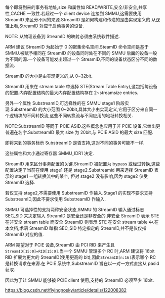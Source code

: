 
每个即将到来的事务有地址,size 和属性如 READ/WRITE,安全/非安全,共享性,CACHE 一致性.若超过一个 client device 连接到 SMMU,这需要使用 StreamID 来区分不同的来源.StreamID 是如何构建和传递的是由实现定义的.从逻辑上看,StreamID 对应于启动事务的设备.

NOTE: 从物理设备到 StreamID 的映射必须由系统软件描述.

ARM 建议 StreamID 为起始于 0 的密集命名空间.SteamID 命令空间是基于 SMMU.被赋予相同在 StreamID 的设备同时处在不同的 SMMU 后面的设备一般为不同的源.一个设备可能发出超过一个 StreamID,不同的设备状态区分不同的数据流.

StreamID 的大小是由实现定义的,从 0~32bit.

StreamID 用来在 stream table 中选择 STE(Stream Table Entry),这包括每设备的配置.内存配置结构的最大内存配置结构存在 2~streamsize entries.

另外一个属性 SubstreamID,可选择性的在 SMMU stage1 阶段实现.SubstreamID 的大小范围 0~20bit,具体大小由实现定义,它用于区分来自同一个逻辑块的不同转换流,这些不同转换流与不同应用的地址转换相关.

NOTE:SubstreamID 等同于 PCIE ASID.这些概念也应用于非 PCIE 设备,它给出更普遍在名字.SubstreamID 最大 size 为 20bit,与 PCIE ASID 的最大 size 匹配.

即将来到的事务标示 SubstreamID 是否支持,这对不同的事务可能不一样.

这些属性和大小通过寄存器 SMMU_IDR1 决定.

StreamID 用来区分事务配置的关键.StreamID 被配置为 bypass 或经过转换,这些配置决定了当前在使用 stage1 还是 stage2.Substreamid 用来选择 StreamID 表示的 stage1 一组转换流中的某个, 但对 stage2 没有影响,因为 stage2 仅受 StreamID 选择.

若仅支持 stage2,不需要使用 SubstreamID 作输入.Stage1 的实现不要求支持 SubstreamID,因此不要求使用 SubstreamID 作输入.

SMMU 可选择性的支持两种安全状态,SMMU 的 StreamID 输入通过标志 SEC_SID 来决定输入 StreamID 是安全还是非安全的.非安全 StreamID 表示 STE 在非安全 stream table 而安全 StreamID 则表示 STE 在安全 stream table 中.在本文档,术语 StreamID 暗指 SEC_SID 特定指定的 StreamID,并不是仅仅指 StreamID 对应的值.

ARM 期望对于 PCIE 设备,StreamID 由 PCI RID 来产生且 `StreamID[15:0]=RID[15:0]`.当一个 SMMU 管理多个 RC 时,ARM 建议将 16bit RID 扩展为更大的 StreamID(使用更高的 bit),因此`StreamID[n:16]`表示哪个 RC 是转换请求在来源.在 PCIE 系统中,SubstreamID 旨在以一对一方式直接从 pasid 获取.

因此为了让 SMMU 能够被 PCIE client 使用,支持的 StreamID 必须至少 16bit.

https://blog.csdn.net/flyingnosky/article/details/122008382